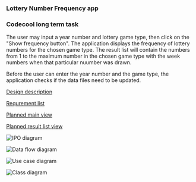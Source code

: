 ### Lottery Number Frequency app

### Codecool long term task

The user may input a year number and lottery game type, then click on the "Show frequency button".
The application displays the frequency of lottery numbers for the chosen game type.
The result list will contain the numbers from 1 to the maximum number in the chosen game type with the week numbers when that particular nuumber was drawn.

Before the user can enter the year number and the game type, the application checks if the data files need to be updated.

[Design description](https://docs.google.com/document/d/1JV6XI6_nXeHBsJrb5XJF8RsjjG3qPA1Rqz7G0lmIS-A/edit?usp=sharing)

[Requrement list](https://docs.google.com/document/d/1GfDK9ZH1mLxhHqwcxIZKMkueZ_bpOcmpZIcaggfgTow/edit?usp=sharing)

[Planned main view](https://docs.google.com/drawings/d/1RyYtSX6evKrfIAP9C1oAcd5an0YBcF2_NMz9wAE4pAw/edit?usp=sharing)

[Planned result list view](https://docs.google.com/drawings/d/1muUCEJN5LHfjN9f1bH9IQlPea3hIXT5SsRvUJzk_SCQ/edit?usp=sharing)

![IPO diagram](https://dl.dropboxusercontent.com/u/920509/LNF_IPODiagram.jpeg)

![Data flow diagram](https://dl.dropboxusercontent.com/u/920509/LNF_DataFlowDiagram.jpeg)

![Use case diagram](https://dl.dropboxusercontent.com/u/920509/LNF_UseCase.jpeg)

![Class diagram](https://dl.dropboxusercontent.com/u/920509/LNF_ClassDiagram.jpeg)
